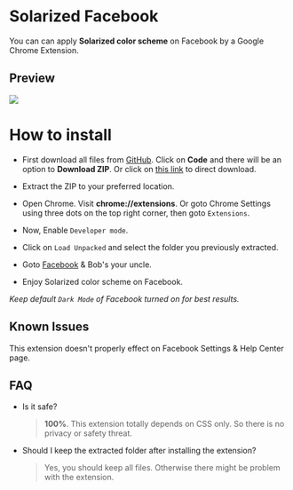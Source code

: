 # Solarized Facebook
You can can apply **Solarized color scheme** on Facebook by a Google Chrome Extension.

## Preview
![](https://i.imgur.com/qPmBknr.jpg)

# How to install

* First download all files from [GitHub](https://github.com/RHJihan/Solarized-Facebook). Click on **Code** and there will be an option to **Download ZIP**. Or click on [this link](https://github.com/RHJihan/Solarized-Facebook/archive/master.zip) to direct download.

* Extract the ZIP to your preferred location.

* Open Chrome. Visit **chrome://extensions**. Or goto Chrome Settings using three dots on the top right corner, then goto `Extensions`.

* Now, Enable `Developer mode`.

* Click on `Load Unpacked` and select the folder you previously extracted.

* Goto [Facebook](https://www.facebook.com/) & Bob's your uncle.

* Enjoy Solarized color scheme on Facebook.

*Keep default `Dark Mode` of Facebook turned on for best results.*

Known Issues
------------
This extension doesn't properly effect on Facebook Settings & Help Center page.

## FAQ
* Is it safe?
  >  **100%**. This extension totally depends on CSS only. So there is no privacy or safety threat.
* Should I keep the extracted folder after installing the extension?
  >  Yes, you should keep all files. Otherwise there might be problem with the extension.
